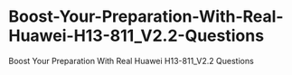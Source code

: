 # Boost-Your-Preparation-With-Real-Huawei-H13-811_V2.2-Questions
Boost Your Preparation With Real Huawei H13-811_V2.2 Questions
